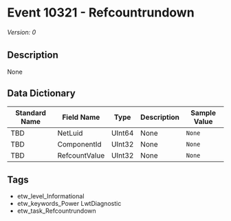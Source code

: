 # Event 10321 - Refcountrundown
###### Version: 0

## Description
None

## Data Dictionary
|Standard Name|Field Name|Type|Description|Sample Value|
|---|---|---|---|---|
|TBD|NetLuid|UInt64|None|`None`|
|TBD|ComponentId|UInt32|None|`None`|
|TBD|RefcountValue|UInt32|None|`None`|

## Tags
* etw_level_Informational
* etw_keywords_Power LwtDiagnostic
* etw_task_Refcountrundown